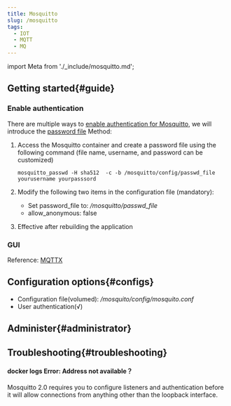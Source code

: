 ```yaml
---
title: Mosquitto
slug: /mosquitto
tags:
  - IOT
  - MQTT
  - MQ
---
```


import Meta from './_include/mosquitto.md';

<Meta name="meta" />

## Getting started{#guide}

### Enable authentication 

There are multiple ways to [enable authentication for Mosquitto](https://mosquitto.org/documentation/authentication-methods/), we will introduce the [password file](https://mosquitto.org/man/mosquitto_passwd-1.html) Method:

1. Access the Mosquitto container and create a password file using the following command (file name, username, and password can be customized) 
   ``` 
   mosquitto_passwd -H sha512  -c -b /mosquitto/config/passwd_file yourusername yourpasssord 
   ``` 

2. Modify the following two items in the configuration file (mandatory): 

   - Set password_file to: */mosquitto/passwd_file*
   - allow_anonymous: false 

3. Effective after rebuilding the application  

### GUI

Reference: [MQTTX](./mqttx)

## Configuration options{#configs}

- Configuration file(volumed): */mosquito/config/mosquito.conf* 
- User authentication(√)

## Administer{#administrator}

## Troubleshooting{#troubleshooting}

#### docker logs Error: Address not available？

Mosquitto 2.0 requires you to configure listeners and authentication before it will allow connections from anything other than the loopback interface. 